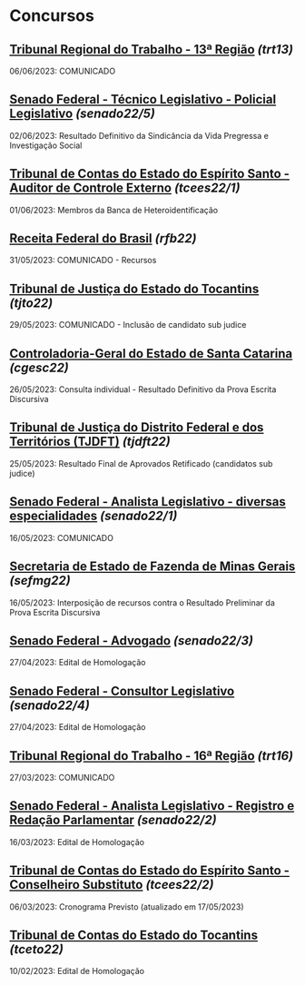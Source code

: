 # Concursos

## [Tribunal Regional do Trabalho - 13ª Região](./trt13/) *(trt13)*
06/06/2023: COMUNICADO

## [Senado Federal - Técnico Legislativo - Policial Legislativo](./senado22-5/) *(senado22/5)*
02/06/2023: Resultado Definitivo da Sindicância da Vida Pregressa e Investigação Social

## [Tribunal de Contas do Estado do Espírito Santo - Auditor de Controle Externo](./tcees22-1/) *(tcees22/1)*
01/06/2023: Membros da Banca de Heteroidentificação

## [Receita Federal do Brasil](./rfb22/) *(rfb22)*
31/05/2023: COMUNICADO - Recursos

## [Tribunal de Justiça do Estado do Tocantins](./tjto22/) *(tjto22)*
29/05/2023: COMUNICADO - Inclusão de candidato sub judice

## [Controladoria-Geral do Estado de Santa Catarina](./cgesc22/) *(cgesc22)*
26/05/2023: Consulta individual - Resultado Definitivo da Prova Escrita Discursiva

## [Tribunal de Justiça do Distrito Federal e dos Territórios (TJDFT)](./tjdft22/) *(tjdft22)*
25/05/2023: Resultado Final de Aprovados Retificado (candidatos sub judice)

## [Senado Federal - Analista Legislativo - diversas especialidades](./senado22-1/) *(senado22/1)*
16/05/2023: COMUNICADO

## [Secretaria de Estado de Fazenda de Minas Gerais](./sefmg22/) *(sefmg22)*
16/05/2023: Interposição de recursos contra o Resultado Preliminar da Prova Escrita Discursiva

## [Senado Federal - Advogado](./senado22-3/) *(senado22/3)*
27/04/2023: Edital de Homologação

## [Senado Federal - Consultor Legislativo](./senado22-4/) *(senado22/4)*
27/04/2023: Edital de Homologação

## [Tribunal Regional do Trabalho - 16ª Região](./trt16/) *(trt16)*
27/03/2023: COMUNICADO

## [Senado Federal - Analista Legislativo - Registro e Redação Parlamentar](./senado22-2/) *(senado22/2)*
16/03/2023: Edital de Homologação

## [Tribunal de Contas do Estado do Espírito Santo - Conselheiro Substituto](./tcees22-2/) *(tcees22/2)*
06/03/2023: Cronograma Previsto (atualizado em 17/05/2023)

## [Tribunal de Contas do Estado do Tocantins](./tceto22/) *(tceto22)*
10/02/2023: Edital de Homologação
